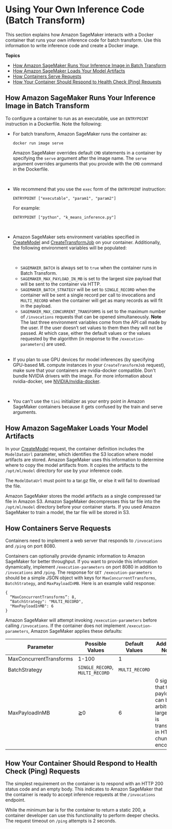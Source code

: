 # Using Your Own Inference Code \(Batch Transform\)<a name="your-algorithms-batch-code"></a>

This section explains how Amazon SageMaker interacts with a Docker container that runs your own inference code for batch transform\. Use this information to write inference code and create a Docker image\. 

**Topics**
+ [How Amazon SageMaker Runs Your Inference Image in Batch Transform](#your-algorithms-batch-code-run-image)
+ [How Amazon SageMaker Loads Your Model Artifacts](#your-algorithms-batch-code-load-artifacts)
+ [How Containers Serve Requests](#your-algorithms-batch-code-how-containe-serves-requests)
+ [How Your Container Should Respond to Health Check \(Ping\) Requests](#your-algorithms-batch-algo-ping-requests)

## How Amazon SageMaker Runs Your Inference Image in Batch Transform<a name="your-algorithms-batch-code-run-image"></a>

To configure a container to run as an executable, use an `ENTRYPOINT` instruction in a Dockerfile\. Note the following: 
+ For batch transform, Amazon SageMaker runs the container as:

  ```
  docker run image serve
  ```

  Amazon SageMaker overrides default `CMD` statements in a container by specifying the `serve` argument after the image name\. The `serve` argument overrides arguments that you provide with the `CMD` command in the Dockerfile\.

   
+ We recommend that you use the `exec` form of the `ENTRYPOINT` instruction:

  ```
  ENTRYPOINT ["executable", "param1", "param2"]
  ```

  For example:

  ```
  ENTRYPOINT ["python", "k_means_inference.py"]
  ```

   
+ Amazon SageMaker sets environment variables specified in [CreateModel](API_CreateModel.md) and [CreateTransformJob](API_CreateTransformJob.md) on your container\. Additionally, the following environment variables will be populated:

   
  + `SAGEMAKER_BATCH` is always set to `true` when the container runs in Batch Transform\.
  + `SAGEMAKER_MAX_PAYLOAD_IN_MB` is set to the largest size payload that will be sent to the container via HTTP\.
  + `SAGEMAKER_BATCH_STRATEGY` will be set to `SINGLE_RECORD` when the container will be sent a single record per call to invocations and `MULTI_RECORD` when the container will get as many records as will fit in the payload\.
  + `SAGEMAKER_MAX_CONCURRENT_TRANSFORMS` is set to the maximum number of `/invocations` requests that can be opened simultaneously\.
**Note**  
The last three environment variables come from the API call made by the user\. If the user doesn’t set values to them then they will not be passed\. At which case, either the default values or the values requested by the algorithm \(in response to the `/execution-parameters`\) are used\.  
 
+ If you plan to use GPU devices for model inferences \(by specifying GPU\-based ML compute instances in your `CreateTransformJob` request\), make sure that your containers are nvidia\-docker compatible\. Don't bundle NVIDIA drivers with the image\. For more information about nvidia\-docker, see [NVIDIA/nvidia\-docker](https://github.com/NVIDIA/nvidia-docker)\. 

   
+ You can't use the `tini` initializer as your entry point in Amazon SageMaker containers because it gets confused by the train and serve arguments\.

## How Amazon SageMaker Loads Your Model Artifacts<a name="your-algorithms-batch-code-load-artifacts"></a>

In your [CreateModel](API_CreateModel.md) request, the container definition includes the `ModelDataUrl` parameter, which identifies the S3 location where model artifacts are stored\. Amazon SageMaker uses this information to determine where to copy the model artifacts from\. It copies the artifacts to the `/opt/ml/model` directory for use by your inference code\.

The `ModelDataUrl` must point to a tar\.gz file, or else it will fail to download the file\. 

 Amazon SageMaker stores the model artifacts as a single compressed tar file in Amazon S3\. Amazon SageMaker decompresses this tar file into the `/opt/ml/model` directory before your container starts\. If you used Amazon SageMaker to train a model, the tar file will be stored in S3\.

## How Containers Serve Requests<a name="your-algorithms-batch-code-how-containe-serves-requests"></a>

Containers need to implement a web server that responds to `/invocations` and `/ping` on port 8080\. 

Containers can optionally provide dynamic information to Amazon SageMaker for better throughput\. If you want to provide this information dynamically, implement `/execution-parameters` on port 8080 in addition to `/invocations` and `/ping`\. The response for `GET /execution-parameters` should be a simple JSON object with keys for `MaxConcurrentTransforms`, `BatchStrategy`, and `MaxPayloadInMB`\. Here is an example valid response: 

```
{
  “MaxConcurrentTransforms”: 8,
  “BatchStrategy": "MULTI_RECORD",
  "MaxPayloadInMB": 6
}
```

Amazon SageMaker will attempt invoking `/execution-parameters` before calling `/invocations`\. If the container does not implement `/execution-parameters`, Amazon SageMaker applies these defaults:


| Parameter | Possible Values | Default Values | Additional Notes | 
| --- | --- | --- | --- | 
|  MaxConcurrentTransforms  |  1\-100  |  1  |   | 
|  BatchStrategy  |  `SINGLE_RECORD`, `MULTI_RECORD`  |  `MULTI_RECORD`  |   | 
|  MaxPayloadInMB  |  ≧0  |  6  |  0 signifies that the payload can be arbitrarily large and is transmitted in HTTP chunked encoding\.  | 

## How Your Container Should Respond to Health Check \(Ping\) Requests<a name="your-algorithms-batch-algo-ping-requests"></a>

The simplest requirement on the container is to respond with an HTTP 200 status code and an empty body\. This indicates to Amazon SageMaker that the container is ready to accept inference requests at the `/invocations` endpoint\.

While the minimum bar is for the container to return a static 200, a container developer can use this functionality to perform deeper checks\. The request timeout on `/ping` attempts is 2 seconds\.